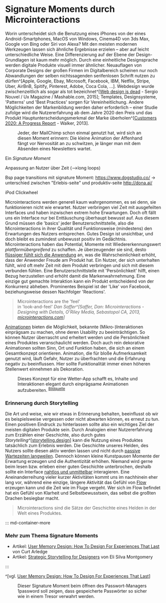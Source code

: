 # Signature Moments durch Microinteractions

Worin unterscheidet sich die Benutzung eines iPhones von der eines Android-Smartphones, MacOS von Windows, Cinema4D von 3ds Max, Google von Bing oder Siri von Alexa? Mit den meisten modernen Werkzeugen lassen sich ähnliche Ergebnisse erzielen – aber auf leicht unterschiedliche Weise.
Eine Differenzierung auf der Ebene der Design-Grundlagen ist kaum mehr möglich. Durch eine einheitliche Designsprache werden digitale Produkte visuell immer ähnlicher. Neuauflagen von Corporate Designs der großen Firmen im Digitalbereich scheinen nur noch Abwandlungen der selben nichtssagenden serifenlosen Schrift nutzen zu dürfen^[Apple, Google, Ebay, Microsoft, Facebook, IBM, Netflix, Stripe, Uber, AirBnB, Spitify, Pinterest, Adobe, Coca Cola, ...]. Webdesign wurde zwischenzeitlich als sogar als tot bezeichnet^[[Web design is dead](https://mashable.com/2015/07/06/why-web-design-dead/) - Sergio Nouvel / Ux Magazine / Mashable.com, 2015]; Templates, Designsysteme, 'Patterns' und 'Best Practices' sorgen für Vereinheitlichung. Andere Möglichkeiten der Markenbildung werden daher erforderlich – einer Studie zufolge wird die Nutzererfahrung ab dem Jahre 2020 den Preis und das Produkt Hauptunterscheidungsmerkmal der Marke überholen^[[Customers 2020: A Progress Report](https://www.walkerinfo.com/knowledge-center/featured-research-reports/customers2020-1) - Walker, 2013]. 

<figure class="content-thin">
  <img data-src="/images/signature-moments/mailchimp-send.gif">
  <figcaption>
    Jeder, der MailChimp schon einmal genutzt hat, wird sich an diesen Moment erinnern: Die kleine Animation der Affenhand fängt vor Nervosität an zu schwitzen, je länger man mit dem Absenden eines Newsletters wartet.
  </figcaption>
</figure>

Ein _Signature Moment_ 

Anpassung an Nutzer über Zeit (-->long loops)

Bsp page transitions mit signature Moment: https://www.dogstudio.co/
-> unterschied zwischen "Erlebis-seite" und produktiv-seite
http://dona.ai/

iPod Clickwheel


Microinteractions werden generell kaum wahrgenommen, es sei denn, sie funktionieren nicht wie erwartet. Nutzer verbringen viel Zeit mit ausgefeilten Interfaces und haben inzwischen extrem hohe Erwartungen. Doch oft fällt uns ein Interface nur bei Enttäuschung überhaupt bewusst auf. Aus diesem Grund müssen die 'basics' jeder Benutzerschnittstelle, also die Microinteractions in ihrer Qualität und Funktionsweise (mindestens) den Erwartungen des Nutzers entsprechen. Gutes Design ist unsichtbar, und doch bleibt es zumindest unbewusst positiv im Gedächtnis.
Microinteractions haben das Potential, Momente mit Wiedererkennungswert _plattformübergreifend_ zu schaffen. Je überzeugender sie sind, desto [flüssiger fühlt sich die Anwendung](/feedback) an, was die Wahrscheinlichkeit erhöht, dass der Anwender Freude am Produkt hat. Ein Nutzer, der sich unterhalten fühlt, wird oft mehr Zeit mit dem Produkt verbringen und sich mit diesem verbunden fühlen.
Eine Benutzerschnittstelle mit 'Persönlichkeit' hilft, einen Bezug herzustellen und erhöht damit die Markenwahrnehmung. Eine einzige gut gemachte Interaktion kann ein Produkt entscheidend von der Konkurrenz abheben. Prominentes Beispiel ist der 'Like' von Facebook, beziehungsweise dessen Nachfolger 'Reactions'.

> Microinteractions are the 'feel' <br>in 'look-and-feel'
> <cite>Dan Saffer^[Saffer, Dan: Microinteractions - Designing with Details, O'Riley Media, Sebastopol CA, 2013, [microinteractions.com](http://microinteractions.com/)]</cite>

[Animationen](/animation-and-pace) bieten die Möglichkeit, bekannte (Mikro-)Interaktionen einprägsam zu machen, ohne deren Usability zu beeinträchtigen. So können Nutzer überrascht und erheitert werden und die Persönlichkeit eines Produktes veranschaulicht werden. Doch auch rein dekorative Animationen sollten Sinn, Ort und Funktion haben, die sich an einem Gesamtkonzept orientieren. Animation, die für bloße Aufmerksamkeit genutzt wird, läuft Gefahr, Nutzer zu überfrachten und die Erfahrung negativ zu beeinflussen. Hier sollte Funktionalität immer einen höheren Stellenwert einnehmen als Dekoration.

<figure class="content-thin">
  <img data-src="/images/signature-moments/weather-app.gif">
  <figcaption>
    Dieses Konzept für eine Wetter-App schafft es, Inhalte und Interaktionen elegant durch einprägsame Animationen aufzubereiten.
    <sup><a href="https://codepen.io/davidkpiano/full/ByNPQw">Bildquelle</a></sup>
  </figcaption>
</figure>


### Erinnerung durch Storytelling

Die Art und weise, wie wir etwas in Erinnerung behalten, beeinflusst ob wir es beispielsweise vergessen oder nicht abwarten können, es erneut zu tun. Einen positiven Eindruck zu hinterlassen sollte also ein wichtiges Ziel der meisten digitalen Produkte sein. 
Durch Analogien einer Nutzererfahrung zum Erzählen einer Geschichte, also durch gutes _Storytelling_^[[storytelling.design](https://storytelling.design/)] kann die Nutzung eines Produktes tatsächlich zum Erlebnis werden. 
Die Geschichte unseres Helden, des Nutzers sollte diesen aktiv werden lassen und nicht durch [passive Wartezeiten langweilen](/animation-and-pace#gefuhlte-geschwindigkeit). Dennoch können kleine Kunstpausen Momente der Erwartung erzeugen und die Authentizität erhöhen. 
Niemand wird gerne beim lesen bzw. erleben einer guten Geschichte unterbrochen, deshalb sollte ein Interface [nahtlos und unmittelbar](/feedback#unmittelbarkeit-und-flow) interagieren. Eine Aneinanderreihung vieler kurzer Aktivitäten kommt uns im nachhinein eher lang vor, während eine einzige, längere Aktivität das Gefühl von [Flow](/feedback#unmittelbarkeit-und-flow) erzeugen kann und die Zeit wie im Fluge vergeht. Wer sich im Flow befindet hat ein Gefühl von Klarheit und Selbstbewusstsein, das selbst die großten Drachen besiegbar macht.

> Microinteractions sind die Sätze der Geschichte eines Helden in der Welt eines&nbsp;Produktes.
<!-- > <cite>Simon Hermann</cite> -->


::: md-container-more

### Mehr zum Thema Signature Moments

* Artikel: [User Memory Design: How To Design For Experiences That Last](https://www.smashingmagazine.com/2016/08/user-memory-design-how-to-design-for-experiences-that-last/) von Curt Arledge
* Artikel: [Strategic Storytelling for Designers](https://uxdesign.cc/strategic-storytelling-for-designers-e6fdc6a9cbfc) von Eli Silva Montgomery

:::




^[vgl. [User Memory Design: How To Design For Experiences That Last](https://www.smashingmagazine.com/2016/08/user-memory-design-how-to-design-for-experiences-that-last/)]



<figure class="content-thin">
  <img data-src="/images/signature-moments/1password-open.gif">
  <figcaption>
    Dieser Signature Moment beim öffnen des Passwort-Managers 1password soll zeigen, dass gespeicherte Passwörter so sicher wie in einem Tresor verwahrt werden.
  </figcaption>
</figure>

<!-- ^[[https://dribbble.com/shots/2440217-Fluid-Switch](/images/animation-and-pace/switch-fluidswitch.gif)] -->







<!-- <figure class="content-thin">
  <img data-src="/images/signature-moments/pull-to-refresh-planet.gif">
  <figcaption>
    XXXX
    <sup><a href="https://dribbble.com/shots/2111739-Pull-To-Refresh">Bildquelle</a></sup>
  </figcaption>
</figure> -->